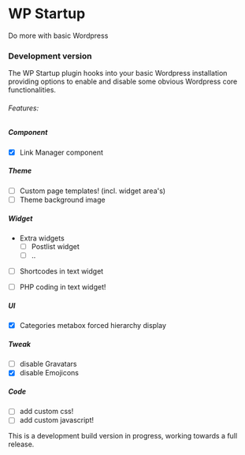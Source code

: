 # WP Startup 
Do more with basic Wordpress
 
### Development version

The WP Startup plugin hooks into your basic Wordpress installation providing options to enable and disable some obvious Wordpress core functionalities.


###### Features:


##### Component
- [x] Link Manager component

##### Theme 
- [ ] Custom page templates! (incl. widget area's)
- [ ] Theme background image

##### Widget
- Extra widgets
    - [ ] Postlist widget
    - [ ] ..
- [ ] Shortcodes in text widget
- [ ] PHP coding in text widget!


##### UI
- [x] Categories metabox forced hierarchy display

##### Tweak
- [ ] disable Gravatars
- [x] disable Emojicons

##### Code
- [ ] add custom css!
- [ ] add custom javascript!

This is a development build version in progress, working towards a full release. 